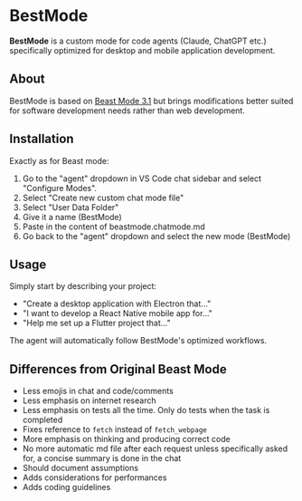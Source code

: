 # BestMode

**BestMode** is a custom mode for code agents (Claude, ChatGPT etc.) specifically optimized for desktop and mobile application development.

## About

BestMode is based on [Beast Mode 3.1](https://gist.github.com/burkeholland/88af0249c4b6aff3820bf37898c8bacf) but brings modifications better suited for software development needs rather than web development.


## Installation
Exactly as for Beast mode:
1. Go to the "agent" dropdown in VS Code chat sidebar and select "Configure Modes".
2. Select "Create new custom chat mode file"
3. Select "User Data Folder"
4. Give it a name (BestMode)
5. Paste in the content of beastmode.chatmode.md
6. Go back to the "agent" dropdown and select the new mode (BestMode)


## Usage

Simply start by describing your project:
- "Create a desktop application with Electron that..."
- "I want to develop a React Native mobile app for..."
- "Help me set up a Flutter project that..."

The agent will automatically follow BestMode's optimized workflows.

## Differences from Original Beast Mode

- Less emojis in chat and code/comments
- Less emphasis on internet research
- Less emphasis on tests all the time. Only do tests when the task is completed
- Fixes reference to `fetch` instead of `fetch_webpage` 
- More emphasis on thinking and producing correct code 
- No more automatic md file after each request unless specifically asked for, a concise summary is done in the chat
- Should document assumptions
- Adds considerations for performances
- Adds coding guidelines

